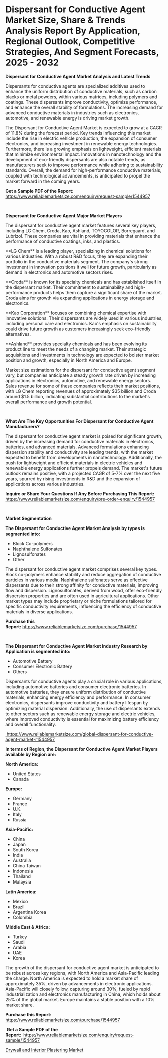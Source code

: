 <p><h1>Dispersant for Conductive Agent Market Size, Share & Trends Analysis Report By Application, Regional Outlook, Competitive Strategies, And Segment Forecasts, 2025 - 2032</h1></p><p><strong>Dispersant for Conductive Agent Market Analysis and Latest Trends</strong></p>
<p><p>Dispersants for conductive agents are specialized additives used to enhance the uniform distribution of conductive materials, such as carbon blacks or metal powders, within various matrices, including polymers and coatings. These dispersants improve conductivity, optimize performance, and enhance the overall stability of formulations. The increasing demand for advanced conductive materials in industries such as electronics, automotive, and renewable energy is driving market growth.</p><p>The Dispersant for Conductive Agent Market is expected to grow at a CAGR of 11.8% during the forecast period. Key trends influencing this market include the rise in electric vehicle production, the expansion of consumer electronics, and increasing investment in renewable energy technologies. Furthermore, there is a growing emphasis on lightweight, efficient materials that minimize environmental impact. Innovations in nanotechnology and the development of eco-friendly dispersants are also notable trends, as manufacturers seek to improve performance while adhering to sustainability standards. Overall, the demand for high-performance conductive materials, coupled with technological advancements, is anticipated to propel the market forward in the coming years.</p></p>
<p><strong>Get a Sample PDF of the Report:&nbsp;</strong> <a href="https://www.reliablemarketsize.com/enquiry/request-sample/1544957?utm_campaign=2230&utm_medium=2&utm_source=Github&utm_content=ia&utm_term=02022025&utm_id=dispersant-for-conductive-agent">https://www.reliablemarketsize.com/enquiry/request-sample/1544957</a></p>
<p>&nbsp;</p>
<p><strong>Dispersant for Conductive Agent Major Market Players</strong></p>
<p><p>The dispersant for conductive agent market features several key players, including LG Chem, Croda, Kao, Ashland, TOYOCOLOR, Borregaard, and Lubrizol. These companies are vital in providing materials that enhance the performance of conductive coatings, inks, and plastics.</p><p>**LG Chem** is a leading player, specializing in chemical solutions for various industries. With a robust R&D focus, they are expanding their portfolio in the conductive materials segment. The company's strong investment in innovation positions it well for future growth, particularly as demand in electronics and automotive sectors rises.</p><p>**Croda** is known for its specialty chemicals and has established itself in the dispersant market. Their commitment to sustainability and high-performance products helps them capture a significant share of the market. Croda aims for growth via expanding applications in energy storage and electronics.</p><p>**Kao Corporation** focuses on combining chemical expertise with innovative solutions. Their dispersants are widely used in various industries, including personal care and electronics. Kao's emphasis on sustainability could drive future growth as customers increasingly seek eco-friendly alternatives.</p><p>**Ashland** provides specialty chemicals and has been evolving its product line to meet the needs of a changing market. Their strategic acquisitions and investments in technology are expected to bolster market position and growth, especially in North America and Europe.</p><p>Market size estimations for the dispersant for conductive agent segment vary, but companies anticipate a steady growth rate driven by increasing applications in electronics, automotive, and renewable energy sectors. Sales revenue for some of these companies reflects their market positions, with LG Chem reporting revenues of approximately $35 billion and Croda around $1.5 billion, indicating substantial contributions to the market's overall performance and growth potential.</p></p>
<p>&nbsp;</p>
<p><strong>What Are The Key Opportunities For Dispersant for Conductive Agent Manufacturers?</strong></p>
<p><p>The dispersant for conductive agent market is poised for significant growth, driven by the increasing demand for conductive materials in electronics, batteries, and advanced materials. Advanced formulations enhancing dispersion stability and conductivity are leading trends, with the market expected to benefit from developments in nanotechnology. Additionally, the push for lightweight and efficient materials in electric vehicles and renewable energy applications further propels demand. The market's future outlook remains positive, with a projected CAGR of 5-7% over the next five years, spurred by rising investments in R&D and the expansion of applications across various industries.</p></p>
<p><strong>Inquire or Share Your Questions If Any Before Purchasing This Report:</strong> <a href="https://www.reliablemarketsize.com/enquiry/pre-order-enquiry/1544957?utm_campaign=2230&utm_medium=2&utm_source=Github&utm_content=ia&utm_term=02022025&utm_id=dispersant-for-conductive-agent">https://www.reliablemarketsize.com/enquiry/pre-order-enquiry/1544957</a></p>
<p>&nbsp;</p>
<p><strong>Market Segmentation</strong></p>
<p><strong>The Dispersant for Conductive Agent Market Analysis by types is segmented into:</strong></p>
<p><ul><li>Block Co-polymers</li><li>Naphthalene Sulfonates</li><li>Lignosulfonates</li><li>Other</li></ul></p>
<p><p>The dispersant for conductive agent market comprises several key types. Block co-polymers enhance stability and reduce aggregation of conductive particles in various media. Naphthalene sulfonates serve as effective dispersants due to their strong affinity for conductive materials, improving flow and dispersion. Lignosulfonates, derived from wood, offer eco-friendly dispersion properties and are often used in agricultural applications. Other market types may include proprietary or niche formulations tailored for specific conductivity requirements, influencing the efficiency of conductive materials in diverse applications.</p></p>
<p><strong>Purchase this Report:&nbsp;</strong><a href="https://www.reliablemarketsize.com/purchase/1544957?utm_campaign=2230&utm_medium=2&utm_source=Github&utm_content=ia&utm_term=02022025&utm_id=dispersant-for-conductive-agent">https://www.reliablemarketsize.com/purchase/1544957</a></p>
<p>&nbsp;</p>
<p><strong>The Dispersant for Conductive Agent Market Industry Research by Application is segmented into:</strong></p>
<p><ul><li>Automotive Battery</li><li>Consumer Electronic Battery</li><li>Others</li></ul></p>
<p><p>Dispersants for conductive agents play a crucial role in various applications, including automotive batteries and consumer electronic batteries. In automotive batteries, they ensure uniform distribution of conductive materials, enhancing energy efficiency and performance. In consumer electronics, dispersants improve conductivity and battery lifespan by optimizing material dispersion. Additionally, the use of dispersants extends to other sectors such as renewable energy storage and electric vehicles, where improved conductivity is essential for maximizing battery efficiency and overall functionality.</p></p>
<p><a href="https://www.reliablemarketsize.com/global-dispersant-for-conductive-agent-market-r1544957?utm_campaign=2230&utm_medium=2&utm_source=Github&utm_content=ia&utm_term=02022025&utm_id=dispersant-for-conductive-agent">&nbsp;https://www.reliablemarketsize.com/global-dispersant-for-conductive-agent-market-r1544957</a></p>
<p><strong>In terms of Region, the Dispersant for Conductive Agent Market Players available by Region are:</strong></p>
<p>
    <p> <strong> North America: </strong>
        <ul>
            <li>United States</li>
            <li>Canada</li>
        </ul>
        </p> 
    <p> <strong> Europe: </strong>
        <ul>
            <li>Germany</li>
            <li>France</li>
            <li>U.K.</li>
            <li>Italy</li>
            <li>Russia</li>
        </ul>
        </p> 
    <p> <strong> Asia-Pacific: </strong>
        <ul>
            <li>China</li>
            <li>Japan</li>
            <li>South Korea</li>
            <li>India</li>
            <li>Australia</li>
            <li>China Taiwan</li>
            <li>Indonesia</li>
            <li>Thailand</li>
            <li>Malaysia</li>
        </ul>
        </p> 
    <p> <strong> Latin America: </strong>
        <ul>
            <li>Mexico</li>
            <li>Brazil</li>
            <li>Argentina Korea</li>
            <li>Colombia</li>
        </ul>
        </p> 
    <p> <strong> Middle East & Africa: </strong>
        <ul>
            <li>Turkey</li>
            <li>Saudi</li>
            <li>Arabia</li>
            <li>UAE</li>
            <li>Korea</li>
        </ul>
    </p>
    </p>
<p><p>The growth of the dispersant for conductive agent market is anticipated to be robust across key regions, with North America and Asia-Pacific leading the charge. North America is expected to hold a market share of approximately 35%, driven by advancements in electronic applications. Asia-Pacific will closely follow, capturing around 30%, fueled by rapid industrialization and electronics manufacturing in China, which holds about 25% of the global market. Europe maintains a stable position with a 10% market share.</p></p>
<p><strong>Purchase this Report: </strong><a href="https://www.reliablemarketsize.com/purchase/1544957?utm_campaign=2230&utm_medium=2&utm_source=Github&utm_content=ia&utm_term=02022025&utm_id=dispersant-for-conductive-agent">https://www.reliablemarketsize.com/purchase/1544957</a></p>
<p>&nbsp;<strong>Get a Sample PDF of the Report:&nbsp;&nbsp;</strong><a href="https://www.reliablemarketsize.com/enquiry/request-sample/1544957?utm_campaign=2230&utm_medium=2&utm_source=Github&utm_content=ia&utm_term=02022025&utm_id=dispersant-for-conductive-agent">https://www.reliablemarketsize.com/enquiry/request-sample/1544957</a></p>
<p><strong></strong></p>
<p><p><a href="https://github.com/dmitriyvo6rog/Market-Research-Report-List-1/blob/main/drywall-and-interior-plastering-market.md?utm_campaign=2230&utm_medium=2&utm_source=Github&utm_content=ia&utm_term=02022025&utm_id=dispersant-for-conductive-agent">Drywall and Interior Plastering Market</a></p></p>